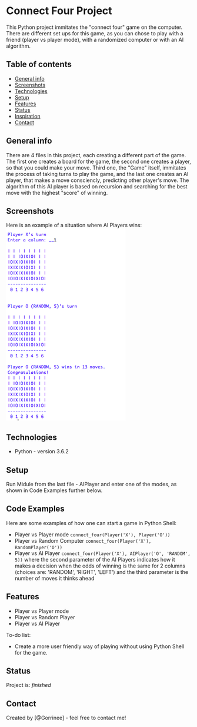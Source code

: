 # Connect Four Project
This Python project immitates the "connect four" game on the computer. There are different set ups for this game, as you can chose to play with a friend (player vs player mode), with a randomized computer or with an AI algorithm. 

## Table of contents
* [General info](#general-info)
* [Screenshots](#screenshots)
* [Technologies](#technologies)
* [Setup](#setup)
* [Features](#features)
* [Status](#status)
* [Inspiration](#inspiration)
* [Contact](#contact)

## General info
There are 4 files in this project, each creating a different part of the game. The first one creates a board for the game, the second one creates a player, so that you could make your move. Third one, the "Game" itself, immitates the process of taking turns to play the game, and the last one creates an AI player, that makes a move consciencly, predicting other player's move. The algorithm of this AI player is based on recursion and searching for the best move with the highest "score" of winning. 

## Screenshots
Here is an example of a situation where AI Players wins:
![Example screenshot](ConnectFourExample.png)

## Technologies
* Python - version 3.6.2

## Setup
Run Midule from the last file - AIPlayer and enter one of the modes, as shown in Code Examples further below. 

## Code Examples
Here are some examples of how one can start a game in Python Shell:

* Player vs Player mode 
`connect_four(Player('X'), Player('O'))`
* Player vs Random Computer 
`connect_four(Player('X'), RandomPlayer('O'))`
* Player vs AI Player
`connect_four(Player('X'), AIPlayer('O', 'RANDOM', 5))`
where the second parameter of the AI Players indicates how it makes a decision when the odds of winning is the same for 2 columns (choices are: 'RANDOM', 'RIGHT', 'LEFT') and the third parameter is the number of moves it thinks ahead

## Features
* Player vs Player mode 
* Player vs Random Player 
* Player vs AI Player

To-do list:
* Create a more user friendly way of playing without using Python Shell for the game. 

## Status
Project is: _finished_

## Contact
Created by [@Gorrinee] - feel free to contact me!
